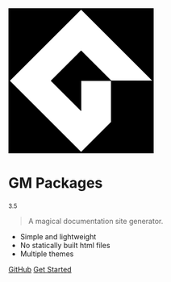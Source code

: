 <!-- _coverpage.md -->

<img style="filter: invert(1);" src="assets/logo_gms2.png">

# GM Packages

<small>3.5</small>

> A magical documentation site generator.

- Simple and lightweight
- No statically built html files
- Multiple themes

[GitHub](https://github.com/OptimalNoob/GM_Packages)
[Get Started](home)
